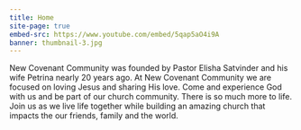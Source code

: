 ```yaml
---
title: Home
site-page: true
embed-src: https://www.youtube.com/embed/5qap5aO4i9A
banner: thumbnail-3.jpg
---
```

New Covenant Community was founded by Pastor Elisha Satvinder and his wife Petrina nearly 20 years ago. At New Covenant Community we are focused on loving Jesus and sharing His love. Come and experience God with us and be part of our church community. There is so much more to life. Join us as we live life together while  building an amazing church that impacts the our friends, family and the world.